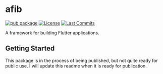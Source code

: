 # afib

[![pub package](https://img.shields.io/pub/v/afib.svg?logo=dart&logoColor=00b9fc)](https://pub.dartlang.org/packages/afib)
[![License](https://img.shields.io/github/license/chrisjones314/afib
)](https://github.com/chrisjones314/afib/blob/master/LICENSE)
[![Last Commits](https://img.shields.io/github/last-commit/chrisjones314/afib?logo=git&logoColor=white)](https://github.com/chrisjones314/afib/commits/master)


A framework for building Flutter applications.

## Getting Started

This package is in the process of being published, but not quite ready for public use.  I will update this readme when it is ready for publication.